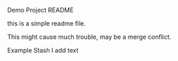 Demo Project README

this is a simple readme file.

This might cause much trouble, may be a merge conflict.

Example Stash
I add text

